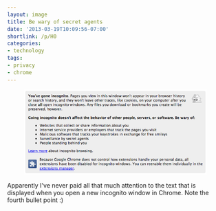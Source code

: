 ```yaml
---
layout: image
title: Be wary of secret agents
date: '2013-03-19T10:09:56-07:00'
shortlink: /p/H0
categories:
- technology
tags:
- privacy
- chrome
---
```

<figure class="aligncenter">
  <img src="incognito.png" alt="Screenshot of a Google Chrome incognito window, which includes the text: 'Be wary of
  surveillance by secret agents'" >
</figure>

Apparently I've never paid all that much attention to the text that is displayed when you open a new incognito window in
Chrome.  Note the fourth bullet point :)
